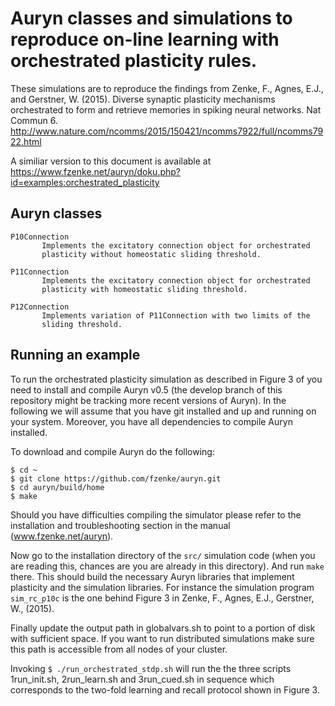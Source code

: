 # Auryn classes and simulations to reproduce on-line learning with orchestrated plasticity rules.

These simulations are to reproduce the findings from Zenke, F., Agnes, E.J., and Gerstner, W. (2015). 
Diverse synaptic plasticity mechanisms orchestrated to form and retrieve memories in spiking neural networks. Nat Commun 6. 
http://www.nature.com/ncomms/2015/150421/ncomms7922/full/ncomms7922.html

A similiar version to this document is available at
https://www.fzenke.net/auryn/doku.php?id=examples:orchestrated_plasticity

## Auryn classes
```
P10Connection 
       Implements the excitatory connection object for orchestrated
       plasticity without homeostatic sliding threshold.

P11Connection 
       Implements the excitatory connection object for orchestrated
       plasticity with homeostatic sliding threshold.

P12Connection 
       Implements variation of P11Connection with two limits of the
       sliding threshold.
```

## Running an example

To run the orchestrated plasticity simulation as described in Figure 3 of you
need to install and compile Auryn v0.5 (the develop branch of this repository 
might be tracking more recent versions of Auryn). 
In the following we will assume that you have git installed and up and running
on your system. Moreover, you have all dependencies to compile Auryn installed.

To download and compile Auryn do the following:
```
$ cd ~
$ git clone https://github.com/fzenke/auryn.git
$ cd auryn/build/home
$ make
```

Should you have difficulties compiling the simulator please refer to the
installation and troubleshooting section in the manual (www.fzenke.net/auryn).

Now go to the installation directory of the `src/` simulation code (when you are
reading this, chances are you are already in this directory). And run `make`
there. This should build the necessary Auryn libraries that implement plasticity
and the simulation libraries. For instance the simulation program `sim_rc_p10c` is the
one behind Figure 3 in Zenke, F., Agnes, E.J., Gerstner, W., (2015).

Finally update the output path in globalvars.sh to point to a portion of disk
with sufficient space. If you want to run distributed simulations make sure this
path is accessible from all nodes of your cluster.

Invoking
`$ ./run_orchestrated_stdp.sh`
will run the the three scripts 1run_init.sh, 2run_learn.sh and 3run_cued.sh in
sequence which corresponds to the two-fold learning and recall protocol shown in
Figure 3.
